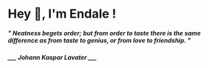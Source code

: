 <h1 title="head"> Hey 👋, I'm Endale !</h1>

**<h5><i>" Neatness begets order; but from order to taste there is the same difference as from taste to genius, or from love to friendship. "</i></h5>**

*<b>___ Johann Kaspar Lavater ___</b>*
